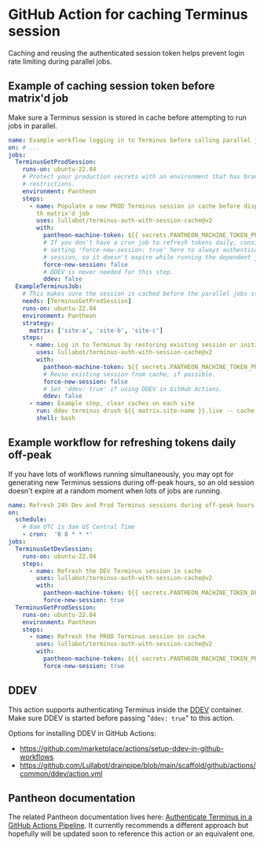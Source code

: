 # GitHub Action for caching Terminus session

Caching and reusing the authenticated session token helps prevent login rate
limiting during parallel jobs.

## Example of caching session token before matrix'd job
Make sure a Terminus session is stored in cache before attempting to run jobs in
parallel.
```yaml
name: Example workflow logging in to Terminus before calling parallel jobs
on: # ...
jobs:
  TerminusGetProdSession:
    runs-on: ubuntu-22.04
    # Protect your production secrets with an environment that has branch
    # restrictions.
    environment: Pantheon
    steps:
      - name: Populate a new PROD Terminus session in cache before dispatching
        th matrix'd job
        uses: lullabot/terminus-auth-with-session-cache@v2
        with:
          pantheon-machine-token: ${{ secrets.PANTHEON_MACHINE_TOKEN_PRODUCTION }}
          # If you don't have a cron job to refresh tokens daily, consider
          # setting 'force-new-session: true' here to always authenticate a new
          # session, so it doesn't expire while running the dependent jobs.
          force-new-session: false
          # DDEV is never needed for this step.
          ddev: false
  ExampleTerminusJob:
    # This makes sure the session is cached before the parallel jobs start.
    needs: [TerminusGetProdSession]
    runs-on: ubuntu-22.04
    environment: Pantheon
    strategy:
      matrix: ['site-a', 'site-b', 'site-c']
    steps:
      - name: Log in to Terminus by restoring existing session or initiating new
        uses: lullabot/terminus-auth-with-session-cache@v2
        with:
          pantheon-machine-token: ${{ secrets.PANTHEON_MACHINE_TOKEN_PRODUCTION }}
          # Reuse existing session from cache, if possible.
          force-new-session: false
          # Set 'ddev: true' if using DDEV in GitHub Actions.
          ddev: false
      - name: Example step, clear caches on each site
        run: ddev terminus drush ${{ matrix.site-name }}.live -- cache:rebuild
        shell: bash
```

## Example workflow for refreshing tokens daily off-peak
If you have lots of workflows running simultaneously, you may opt for generating
new Terminus sessions during off-peak hours, so an old session doesn't expire at
a random moment when lots of jobs are running.
```yaml
name: Refresh 24h Dev and Prod Terminus sessions during off-peak hours
on:
  schedule:
    # 8am UTC is 3am US Central Time
    - cron:  '0 8 * * *'
jobs:
  TerminusGetDevSession:
    runs-on: ubuntu-22.04
    steps:
      - name: Refresh the DEV Terminus session in cache
        uses: lullabot/terminus-auth-with-session-cache@v2
        with:
          pantheon-machine-token: ${{ secrets.PANTHEON_MACHINE_TOKEN_DEV }}
          force-new-session: true
  TerminusGetProdSession:
    runs-on: ubuntu-22.04
    environment: Pantheon
    steps:
      - name: Refresh the PROD Terminus session in cache
        uses: lullabot/terminus-auth-with-session-cache@v2
        with:
          pantheon-machine-token: ${{ secrets.PANTHEON_MACHINE_TOKEN_PRODUCTION }}
          force-new-session: true
```

## DDEV
This action supports authenticating Terminus inside the
[DDEV](https://ddev.com/) container. Make sure DDEV is started before passing
"`ddev: true`" to this action.

Options for installing DDEV in GitHub Actions:

- https://github.com/marketplace/actions/setup-ddev-in-github-workflows
- https://github.com/Lullabot/drainpipe/blob/main/scaffold/github/actions/common/ddev/action.yml


## Pantheon documentation
The related Pantheon documentation lives here: [Authenticate Terminus in a
GitHub Actions Pipeline](https://docs.pantheon.io/terminus/ci/github-actions).
It currently recommends a different approach but hopefully will be updated soon
to reference this action or an equivalent one.
